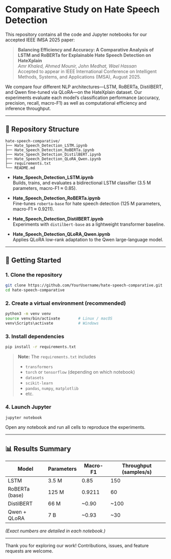 # Comparative Study on Hate Speech Detection

This repository contains all the code and Jupyter notebooks for our accepted IEEE IMSA 2025 paper:

> **Balancing Efficiency and Accuracy: A Comparative Analysis of LSTM and RoBERTa for Explainable Hate Speech Detection on HateXplain**  
> *Amr Khaled, Ahmed Mounir, John Medhat, Wael Hassan*  
> Accepted to appear in IEEE International Conference on Intelligent Methods, Systems, and Applications (IMSA), August 2025.

We compare four different NLP architectures—LSTM, RoBERTa, DistilBERT, and Qwen fine-tuned via QLoRA—on the HateXplain dataset. Our experiments evaluate each model’s classification performance (accuracy, precision, recall, macro-F1) as well as computational efficiency and inference throughput.

---

## 📁 Repository Structure

```
hate-speech-comparative/
├── Hate_Speech_Detection_LSTM.ipynb
├── Hate_Speech_Detection_RoBERTa.ipynb
├── Hate_Speech_Detection_DistilBERT.ipynb
├── Hate_Speech_Detection_QLoRA_Qwen.ipynb
├── requirements.txt
└── README.md
```

- **Hate_Speech_Detection_LSTM.ipynb**  
  Builds, trains, and evaluates a bidirectional LSTM classifier (3.5 M parameters, macro-F1 ≈ 0.85).

- **Hate_Speech_Detection_RoBERTa.ipynb**  
  Fine-tunes `roberta-base` for hate speech detection (125 M parameters, macro-F1 ≈ 0.9211).

- **Hate_Speech_Detection_DistilBERT.ipynb**  
  Experiments with `distilbert-base` as a lightweight transformer baseline.

- **Hate_Speech_Detection_QLoRA_Qwen.ipynb**  
  Applies QLoRA low-rank adaptation to the Qwen large-language model.

---

## 🚀 Getting Started

### 1. Clone the repository

```bash
git clone https://github.com/YourUsername/hate-speech-comparative.git
cd hate-speech-comparative
```

### 2. Create a virtual environment (recommended)

```bash
python3 -m venv venv
source venv/bin/activate        # Linux / macOS
venv\Scripts\activate           # Windows
```

### 3. Install dependencies

```bash
pip install -r requirements.txt
```

> **Note:** The `requirements.txt` includes  
> - `transformers`  
> - `torch` or `tensorflow` (depending on which notebook)  
> - `datasets`  
> - `scikit-learn`  
> - `pandas`, `numpy`, `matplotlib`  
> - etc.

### 4. Launch Jupyter

```bash
jupyter notebook
```

Open any notebook and run all cells to reproduce the experiments.

---

## 📊 Results Summary

| Model             | Parameters | Macro-F1 | Throughput (samples/s) |
|-------------------|------------|----------|------------------------|
| LSTM              | 3.5 M      | 0.85     | 150                    |
| RoBERTa (base)    | 125 M      | 0.9211   | 60                     |
| DistilBERT        | 66 M       | ~0.90    | ~100                   |
| Qwen + QLoRA      | 7 B        | ~0.93    | ~30                    |

*(Exact numbers are detailed in each notebook.)*

---

Thank you for exploring our work! Contributions, issues, and feature requests are welcome.
